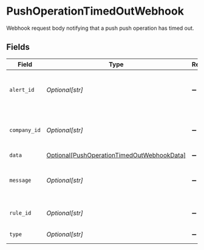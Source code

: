 # PushOperationTimedOutWebhook

Webhook request body notifying that a push push operation has timed out.


## Fields

| Field                                                                                                 | Type                                                                                                  | Required                                                                                              | Description                                                                                           | Example                                                                                               |
| ----------------------------------------------------------------------------------------------------- | ----------------------------------------------------------------------------------------------------- | ----------------------------------------------------------------------------------------------------- | ----------------------------------------------------------------------------------------------------- | ----------------------------------------------------------------------------------------------------- |
| `alert_id`                                                                                            | *Optional[str]*                                                                                       | :heavy_minus_sign:                                                                                    | Unique identifier of the webhook event.                                                               |                                                                                                       |
| `company_id`                                                                                          | *Optional[str]*                                                                                       | :heavy_minus_sign:                                                                                    | Unique identifier for your SMB in Codat.                                                              | 8a210b68-6988-11ed-a1eb-0242ac120002                                                                  |
| `data`                                                                                                | [Optional[PushOperationTimedOutWebhookData]](../../models/shared/pushoperationtimedoutwebhookdata.md) | :heavy_minus_sign:                                                                                    | N/A                                                                                                   |                                                                                                       |
| `message`                                                                                             | *Optional[str]*                                                                                       | :heavy_minus_sign:                                                                                    | A human readable message about the webhook.                                                           |                                                                                                       |
| `rule_id`                                                                                             | *Optional[str]*                                                                                       | :heavy_minus_sign:                                                                                    | Unique identifier for the rule.                                                                       |                                                                                                       |
| `type`                                                                                                | *Optional[str]*                                                                                       | :heavy_minus_sign:                                                                                    | The type of rule.                                                                                     |                                                                                                       |